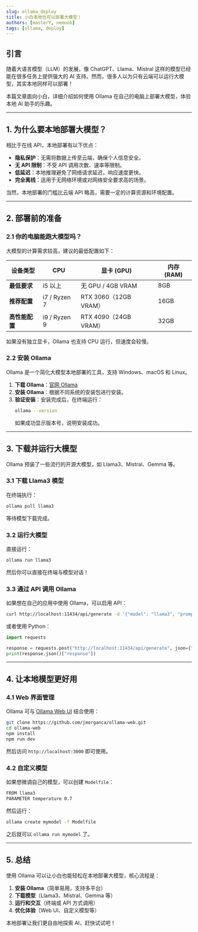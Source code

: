 ```yaml
---
slug: ollama_deploy
title: 小白本地也可以部署大模型！
authors: [masterY, nemoob]
tags: [ollama, deploy]
---
```


## 引言

随着大语言模型（LLM）的发展，像 ChatGPT、Llama、Mistral 这样的模型已经能在很多任务上提供强大的 AI 支持。然而，很多人以为只有云端可以运行大模型，其实本地同样可以部署！

本篇文章面向小白，详细介绍如何使用 Ollama 在自己的电脑上部署大模型，体验本地 AI 助手的乐趣。

---

## 1. 为什么要本地部署大模型？

相比于在线 API，本地部署有以下优点：

- **隐私保护**：无需将数据上传至云端，确保个人信息安全。
- **无 API 限制**：不受 API 调用次数、速率等限制。
- **低延迟**：本地推理避免了网络请求延迟，响应速度更快。
- **完全离线**：适用于无网络环境或对网络安全要求高的场景。

当然，本地部署的门槛比云端 API 略高，需要一定的计算资源和环境配置。

---

## 2. 部署前的准备

### 2.1 你的电脑能跑大模型吗？

大模型的计算需求较高，建议的最低配置如下：

| 设备类型 | CPU | 显卡 (GPU) | 内存 (RAM) |
|----------|-----------------|------------------|------------|
| **最低要求** | i5 以上 | 无 GPU / 4GB VRAM | 8GB |
| **推荐配置** | i7 / Ryzen 7 | RTX 3060（12GB VRAM）| 16GB |
| **高性能配置** | i9 / Ryzen 9 | RTX 4090（24GB VRAM）| 32GB |

如果没有独立显卡，Ollama 也支持 CPU 运行，但速度会较慢。

### 2.2 安装 Ollama

Ollama 是一个简化大模型本地部署的工具，支持 Windows、macOS 和 Linux。

1. **下载 Ollama**：[官网 Ollama](https://ollama.com/) 
2. **安装 Ollama**：根据不同系统的安装包进行安装。
3. **验证安装**：安装完成后，在终端运行：
   ```sh
   ollama --version
   ```
   如果成功显示版本号，说明安装成功。

---

## 3. 下载并运行大模型

Ollama 预装了一些流行的开源大模型，如 Llama3、Mistral、Gemma 等。

### 3.1 下载 Llama3 模型

在终端执行：
```sh
ollama pull llama3
```

等待模型下载完成。

### 3.2 运行大模型

直接运行：
```sh
ollama run llama3
```

然后你可以直接在终端与模型对话！

### 3.3 通过 API 调用 Ollama

如果想在自己的应用中使用 Ollama，可以启用 API：
```sh
curl http://localhost:11434/api/generate -d '{"model": "llama3", "prompt": "你好，大模型！"}'
```

或者使用 Python：
```python
import requests

response = requests.post("http://localhost:11434/api/generate", json={"model": "llama3", "prompt": "你好，大模型！"})
print(response.json()["response"])
```

---

## 4. 让本地模型更好用

### 4.1 Web 界面管理

Ollama 可与 [Ollama Web UI](https://github.com/jmorganca/ollama-web) 结合使用：
```sh
git clone https://github.com/jmorganca/ollama-web.git
cd ollama-web
npm install
npm run dev
```

然后访问 `http://localhost:3000` 即可使用。

### 4.2 自定义模型

如果想微调自己的模型，可以创建 `Modelfile`：
```sh
FROM llama3
PARAMETER temperature 0.7
``` 
然后运行：
```sh
ollama create mymodel -f Modelfile
```
之后就可以 `ollama run mymodel` 了。

---

## 5. 总结

使用 Ollama 可以让小白也能轻松在本地部署大模型，核心流程是：

1. **安装 Ollama**（简单易用，支持多平台）
2. **下载模型**（Llama3、Mistral、Gemma 等）
3. **运行和交互**（终端或 API 方式调用）
4. **优化体验**（Web UI、自定义模型等）

本地部署让我们更自由地探索 AI，赶快试试吧！
